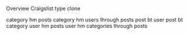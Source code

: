 
Overview
Craigslist type clone


category hm posts
category hm users through posts
post bt user
post bt category
user hm posts
user hm categories through posts